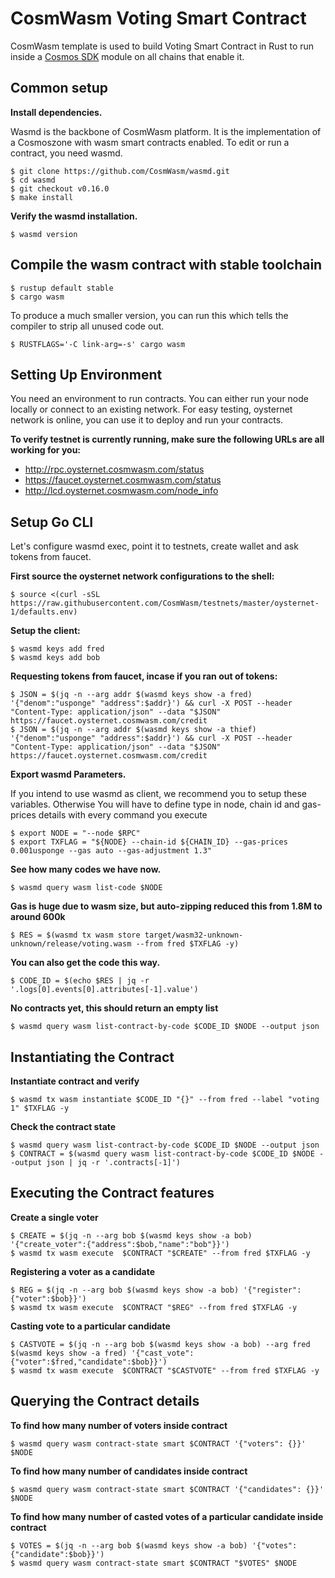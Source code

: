# CosmWasm Voting Smart Contract

CosmWasm template is used to build Voting Smart Contract in Rust to run inside a
[Cosmos SDK](https://github.com/cosmos/cosmos-sdk) module on all chains that enable it.

## Common setup

**Install dependencies.**

Wasmd is the backbone of CosmWasm platform. It is the implementation of a Cosmoszone with wasm smart contracts enabled. To edit or run a contract, you need wasmd.

```
$ git clone https://github.com/CosmWasm/wasmd.git
$ cd wasmd
$ git checkout v0.16.0
$ make install
```

**Verify the wasmd installation.**
```
$ wasmd version
```

## Compile the wasm contract with stable toolchain

```
$ rustup default stable
$ cargo wasm
```

To produce a much smaller version, you can run this which tells the compiler to strip all unused code out.

```
$ RUSTFLAGS='-C link-arg=-s' cargo wasm
```

## Setting Up Environment

You need an environment to run contracts. You can either run your node locally or connect to an existing network. For easy testing, oysternet network is online, you can use it to deploy and run your contracts.

**To verify testnet is currently running, make sure the following URLs are all working for you:**

 - http://rpc.oysternet.cosmwasm.com/status
 - https://faucet.oysternet.cosmwasm.com/status
 - http://lcd.oysternet.cosmwasm.com/node_info

## Setup Go CLI

Let's configure wasmd exec, point it to testnets, create wallet and ask tokens from faucet.

**First source the oysternet network configurations to the shell:**

```
$ source <(curl -sSL https://raw.githubusercontent.com/CosmWasm/testnets/master/oysternet-1/defaults.env)
```

**Setup the client:**

```
$ wasmd keys add fred
$ wasmd keys add bob
```

**Requesting tokens from faucet, incase if you ran out of tokens:**

```
$ JSON = $(jq -n --arg addr $(wasmd keys show -a fred) '{"denom":"usponge" "address":$addr}') && curl -X POST --header "Content-Type: application/json" --data "$JSON" https://faucet.oysternet.cosmwasm.com/credit
$ JSON = $(jq -n --arg addr $(wasmd keys show -a thief) '{"denom":"usponge" "address":$addr}') && curl -X POST --header "Content-Type: application/json" --data "$JSON" https://faucet.oysternet.cosmwasm.com/credit
```

**Export wasmd Parameters.**

If you intend to use wasmd as client, we recommend you to setup these variables. Otherwise You will have to define type in node, chain id and gas-prices details with every command you execute

```
$ export NODE = "--node $RPC"
$ export TXFLAG = "${NODE} --chain-id ${CHAIN_ID} --gas-prices 0.001usponge --gas auto --gas-adjustment 1.3"
```

**See how many codes we have now.**

```
$ wasmd query wasm list-code $NODE
```

**Gas is huge due to wasm size, but auto-zipping reduced this from 1.8M to around 600k**

```
$ RES = $(wasmd tx wasm store target/wasm32-unknown-unknown/release/voting.wasm --from fred $TXFLAG -y)
```

**You can also get the code this way.**

```
$ CODE_ID = $(echo $RES | jq -r '.logs[0].events[0].attributes[-1].value')
```

**No contracts yet, this should return an empty list**

```
$ wasmd query wasm list-contract-by-code $CODE_ID $NODE --output json
```

## Instantiating the Contract

**Instantiate contract and verify**

```
$ wasmd tx wasm instantiate $CODE_ID "{}" --from fred --label "voting 1" $TXFLAG -y
```

**Check the contract state**

```
$ wasmd query wasm list-contract-by-code $CODE_ID $NODE --output json
$ CONTRACT = $(wasmd query wasm list-contract-by-code $CODE_ID $NODE --output json | jq -r '.contracts[-1]')
```

## Executing the Contract features

**Create a single voter**

```
$ CREATE = $(jq -n --arg bob $(wasmd keys show -a bob) '{"create_voter":{"address":$bob,"name":"bob"}}')
$ wasmd tx wasm execute  $CONTRACT "$CREATE" --from fred $TXFLAG -y
```

**Registering a voter as a candidate**

```
$ REG = $(jq -n --arg bob $(wasmd keys show -a bob) '{"register":{"voter":$bob}}')
$ wasmd tx wasm execute  $CONTRACT "$REG" --from fred $TXFLAG -y
```

**Casting vote to a particular candidate**

```
$ CASTVOTE = $(jq -n --arg bob $(wasmd keys show -a bob) --arg fred $(wasmd keys show -a fred) '{"cast_vote":{"voter":$fred,"candidate":$bob}}')
$ wasmd tx wasm execute  $CONTRACT "$CASTVOTE" --from fred $TXFLAG -y
```

## Querying the Contract details

**To find how many number of voters inside contract**

```
$ wasmd query wasm contract-state smart $CONTRACT '{"voters": {}}' $NODE
```

**To find how many number of candidates inside contract**

```
$ wasmd query wasm contract-state smart $CONTRACT '{"candidates": {}}' $NODE
```

**To find how many number of casted votes of a particular candidate inside contract**

```
$ VOTES = $(jq -n --arg bob $(wasmd keys show -a bob) '{"votes":{"candidate":$bob}}')
$ wasmd query wasm contract-state smart $CONTRACT "$VOTES" $NODE
```
